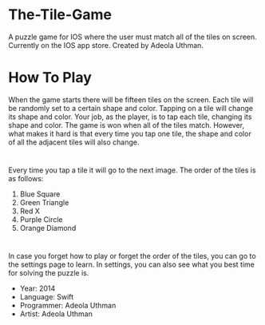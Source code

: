 # The-Tile-Game
A puzzle game for IOS where the user must match all of the tiles on screen. Currently on the IOS app store. Created by Adeola Uthman.

# How To Play
When the game starts there will be fifteen tiles on the screen. Each tile will be randomly set to a certain shape and color. Tapping on a tile will change its shape and color. Your job, as the player, is to tap each tile, changing its shape and color. The game is won when all of the tiles match. However, what makes it hard is that every time you tap one tile, the shape and color of all the adjacent tiles will also change.

#
Every time you tap a tile it will go to the next image. The order of the tiles is as follows:
1. Blue Square
2. Green Triangle
3. Red X
4. Purple Circle
5. Orange Diamond

#
In case you forget how to play or forget the order of the tiles, you can go to the settings page to learn. In settings, you can also see what you best time for solving the puzzle is.

- Year: 2014
- Language: Swift
- Programmer: Adeola Uthman
- Artist: Adeola Uthman
